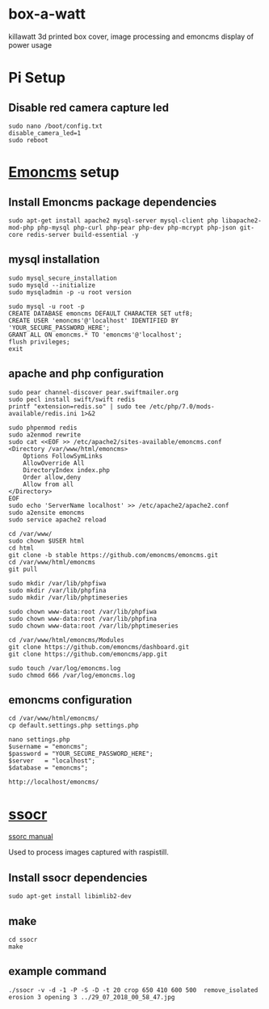 # box-a-watt
killawatt 3d printed box cover, image processing and emoncms display of power usage

# Pi Setup

## Disable red camera capture led

	sudo nano /boot/config.txt
	disable_camera_led=1
	sudo reboot

# [Emoncms](https://emoncms.org) setup

## Install Emoncms package dependencies 

	sudo apt-get install apache2 mysql-server mysql-client php libapache2-mod-php php-mysql php-curl php-pear php-dev php-mcrypt php-json git-core redis-server build-essential -y

## mysql installation

	sudo mysql_secure_installation
	sudo mysqld --initialize
	sudo mysqladmin -p -u root version

	sudo mysql -u root -p
	CREATE DATABASE emoncms DEFAULT CHARACTER SET utf8;
	CREATE USER 'emoncms'@'localhost' IDENTIFIED BY 'YOUR_SECURE_PASSWORD_HERE';
	GRANT ALL ON emoncms.* TO 'emoncms'@'localhost';
	flush privileges;
	exit

## apache and php configuration

	sudo pear channel-discover pear.swiftmailer.org
	sudo pecl install swift/swift redis
	printf "extension=redis.so" | sudo tee /etc/php/7.0/mods-available/redis.ini 1>&2

	sudo phpenmod redis
	sudo a2enmod rewrite
	sudo cat <<EOF >> /etc/apache2/sites-available/emoncms.conf
	<Directory /var/www/html/emoncms>
	    Options FollowSymLinks
	    AllowOverride All
	    DirectoryIndex index.php
	    Order allow,deny
	    Allow from all
	</Directory>
	EOF
	sudo echo 'ServerName localhost' >> /etc/apache2/apache2.conf
	sudo a2ensite emoncms
	sudo service apache2 reload

	cd /var/www/
	sudo chown $USER html
	cd html
	git clone -b stable https://github.com/emoncms/emoncms.git
	cd /var/www/html/emoncms
	git pull

	sudo mkdir /var/lib/phpfiwa
	sudo mkdir /var/lib/phpfina
	sudo mkdir /var/lib/phptimeseries

	sudo chown www-data:root /var/lib/phpfiwa
	sudo chown www-data:root /var/lib/phpfina
	sudo chown www-data:root /var/lib/phptimeseries

	cd /var/www/html/emoncms/Modules
	git clone https://github.com/emoncms/dashboard.git
	git clone https://github.com/emoncms/app.git
	
	sudo touch /var/log/emoncms.log
	sudo chmod 666 /var/log/emoncms.log

## emoncms configuration

	cd /var/www/html/emoncms/
	cp default.settings.php settings.php

	nano settings.php
	$username = "emoncms";
	$password = "YOUR_SECURE_PASSWORD_HERE";
	$server   = "localhost";
	$database = "emoncms";

	http://localhost/emoncms/

# [ssocr](https://github.com/auerswal/ssocr)

[ssorc manual](https://www.unix-ag.uni-kl.de/~auerswal/ssocr/)

Used to process images captured with raspistill.

## Install ssocr dependencies 

	sudo apt-get install libimlib2-dev

## make

	cd ssocr
	make

## example command

 	./ssocr -v -d -1 -P -S -D -t 20 crop 650 410 600 500  remove_isolated erosion 3 opening 3 ../29_07_2018_00_58_47.jpg
